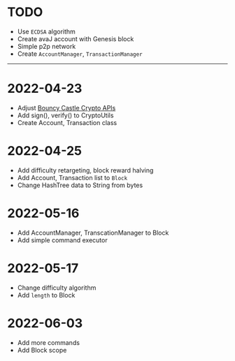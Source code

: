 # TODO
- Use `ECDSA` algorithm
- Create avaJ account with Genesis block
- Simple p2p network
- Create `AccountManager`, `TransactionManager`

---

# 2022-04-23
- Adjust [Bouncy Castle Crypto APIs](https://www.bouncycastle.org/java.html)
- Add sign(), verify() to CryptoUtils
- Create Account, Transaction class

# 2022-04-25
- Add difficulty retargeting, block reward halving
- Add Account, Transaction list to `Block`
- Change HashTree data to String from bytes

# 2022-05-16
- Add AccountManager, TranscationManager to Block
- Add simple command executor

# 2022-05-17
- Change difficulty algorithm
- Add `length` to Block

# 2022-06-03
- Add more commands
- Add Block scope













